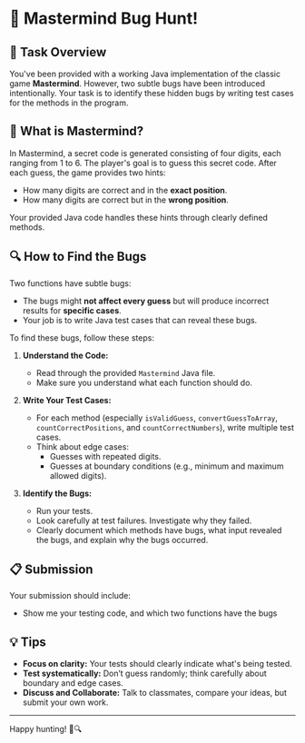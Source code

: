 # 🐞 Mastermind Bug Hunt!

## 🎯 Task Overview

You've been provided with a working Java implementation of the classic game **Mastermind**. However, two subtle bugs have been introduced intentionally. Your task is to identify these hidden bugs by writing test cases for the methods in the program.

## 🧩 What is Mastermind?

In Mastermind, a secret code is generated consisting of four digits, each ranging from 1 to 6. The player's goal is to guess this secret code. After each guess, the game provides two hints:

- How many digits are correct and in the **exact position**.
- How many digits are correct but in the **wrong position**.

Your provided Java code handles these hints through clearly defined methods.

## 🔍 How to Find the Bugs

Two functions have subtle bugs:
- The bugs might **not affect every guess** but will produce incorrect results for **specific cases**.
- Your job is to write Java test cases that can reveal these bugs.

To find these bugs, follow these steps:

1. **Understand the Code:**
   - Read through the provided `Mastermind` Java file.
   - Make sure you understand what each function should do.

2. **Write Your Test Cases:**
   - For each method (especially `isValidGuess`, `convertGuessToArray`, `countCorrectPositions`, and `countCorrectNumbers`), write multiple test cases.
   - Think about edge cases:
     - Guesses with repeated digits.
     - Guesses at boundary conditions (e.g., minimum and maximum allowed digits).

3. **Identify the Bugs:**
   - Run your tests.
   - Look carefully at test failures. Investigate why they failed.
   - Clearly document which methods have bugs, what input revealed the bugs, and explain why the bugs occurred.

## 📋 Submission

Your submission should include:

- Show me your testing code, and which two functions have the bugs

## 💡 Tips

- **Focus on clarity:** Your tests should clearly indicate what's being tested.
- **Test systematically:** Don’t guess randomly; think carefully about boundary and edge cases.
- **Discuss and Collaborate:** Talk to classmates, compare your ideas, but submit your own work.

---

Happy hunting! 🐛🔍

